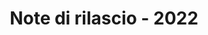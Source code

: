 ﻿---
title: Note di rilascio - 2022
type: docs
weight: 8
url: /it/python-net/release-notes-2022/
---
